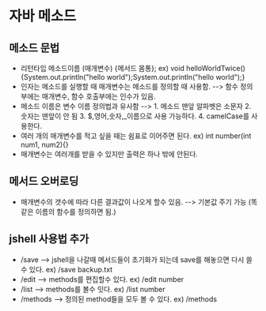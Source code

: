 # 자바 메소드
## 메소드 문법
- 리턴타입 메소드이름 (매개변수) {메서드 몸통}; ex) void helloWorldTwice(){System.out.println("hello world");System.out.println("hello world");}
- 인자는 메소드를 실행할 때 매개변수는 메소드를 정의할 때 사용함. --> 함수 정의부에는 매개변수, 함수 호출부에는 인수가 있음.
- 메소드 이름은 변수 이름 정의법과 유사함 --> 1. 메소드 맨앞 알파벳은 소문자 2. 숫자는 맨앞이 안 됨 3. $,영어,숫자,\_이름으로 사용 가능하다. 4. camelCase를 사용한다.
- 여러 개의 매개변수를 적고 싶을 때는 쉼표로 이어주면 된다. ex) int number(int num1, num2){}
- 매개변수는 여러개를 받을 수 있지만 출력은 하나 밖에 안된다.

## 메서드 오버로딩
- 매개변수의 갯수에 따라 다른 결과값이 나오게 할수 있음. --> 기본값 주기 가능 (똑같은 이름의 함수를 정의하면 됨.)

## jshell 사용법 추가
- /save --> jshell을 나갈때 메서드들이 초기화가 되는데 save를 해놓으면 다시 쓸수 있다. ex) /save backup.txt
- /edit --> methods를 편집할수 있다. ex) /edit number
- /list --> methods를 볼수 잇다. ex) /list number
- /methods --> 정의된 method들을 모두 볼 수 있다. ex) /methods
